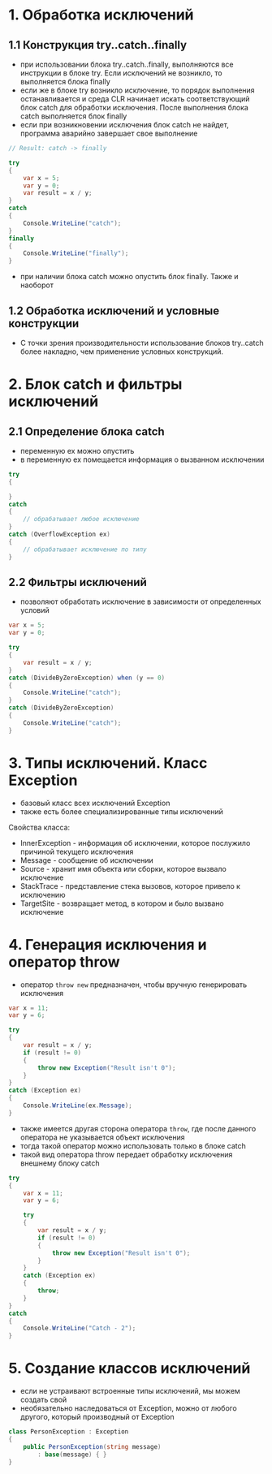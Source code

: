 # 1. Обработка исключений

## 1.1 Конструкция try..catch..finally

- при использовании блока try..catch..finally, выполняются все инструкции в блоке try. Если исключений не возникло, то выполняется блока finally
- если же в блоке try возникло исключение, то порядок выполнения останавливается и среда CLR начинает искать соответствующий блок catch для обработки исключения. После выполнения блока catch выполняется блок finally
- если при возникновении исключения блок catch не найдет, программа аварийно завершает свое выполнение

```csharp
// Result: catch -> finally

try
{
    var x = 5;
    var y = 0;
    var result = x / y;
}
catch
{
    Console.WriteLine("catch");
}
finally
{
    Console.WriteLine("finally");
}
```

- при наличии блока catch можно опустить блок finally. Также и наоборот

## 1.2 Обработка исключений и условные конструкции

- С точки зрения производительности использование блоков try..catch более накладно, чем применение условных конструкций.

# 2. Блок catch и фильтры исключений

## 2.1 Определение блока catch

- переменную ex можно опустить
- в переменную ex помещается информация о вызванном исключении

```csharp
try
{

}
catch
{
    // обрабатывает любое исключение
}
catch (OverflowException ex)
{
    // обрабатывает исключение по типу
}
```

## 2.2 Фильтры исключений

- позволяют обработать исключение в зависимости от определенных условий

```csharp
var x = 5;
var y = 0;

try
{
    var result = x / y;
}
catch (DivideByZeroException) when (y == 0)
{
    Console.WriteLine("catch");
}
catch (DivideByZeroException)
{
    Console.WriteLine("catch");
}
```

# 3. Типы исключений. Класс Exception

- базовый класс всех исключений Exception
- также есть более специализированные типы исключений

Свойства класса:
- InnerException - информация об исключении, которое послужило причиной текущего исключения
- Message - сообщение об исключении
- Source - хранит имя объекта или сборки, которое вызвало исключение
- StackTrace - представление стека вызовов, которое привело к исключению
- TargetSite - возвращает метод, в котором и было вызвано исключение

# 4. Генерация исключения и оператор throw

- оператор `throw new` предназначен, чтобы вручную генерировать исключения

```csharp
var x = 11;
var y = 6;

try
{
    var result = x / y;
    if (result != 0)
    {
        throw new Exception("Result isn't 0");
    }
}
catch (Exception ex)
{
    Console.WriteLine(ex.Message);
}
```

- также имеется другая сторона оператора `throw`, где после данного оператора не указывается объект исключения
- тогда такой оператор можно использовать только в блоке catch
- такой вид оператора throw передает обработку исключения внешнему блоку catch

```csharp
try
{
    var x = 11;
    var y = 6;

    try
    {
        var result = x / y;
        if (result != 0)
        {
            throw new Exception("Result isn't 0");
        }
    }
    catch (Exception ex)
    {
        throw;
    }
}
catch
{
    Console.WriteLine("Catch - 2");
}
```

# 5. Создание классов исключений

- если не устраивают встроенные типы исключений, мы можем создать свой
- необязательно наследоваться от Exception, можно от любого другого, который производный от Exception

```csharp
class PersonException : Exception
{
    public PersonException(string message)
        : base(message) { }
}
```
